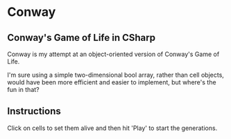 # Conway
## Conway's Game of Life in CSharp

Conway is my attempt at an object-oriented version of Conway's Game of Life.

I'm sure using a simple two-dimensional bool array, rather than cell objects, would have been more efficient and easier to implement, but where's the fun in that?

## Instructions

Click on cells to set them alive and then hit 'Play' to start the generations.
